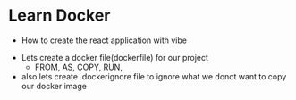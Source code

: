 # Learn Docker
- How to create the react application with vibe
 <!-- npm create vite@latest -->
- Lets create a docker file(dockerfile) for our project
    + FROM, AS, COPY, RUN, 
- also lets create .dockerignore file to ignore what we donot want to copy our docker image
